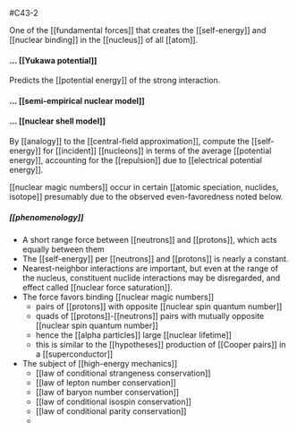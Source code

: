 #C43-2

One of the [[fundamental forces]] that creates the [[self-energy]] and [[nuclear binding]] in the [[nucleus]] of all [[atom]].

#### ... [[Yukawa potential]]
Predicts the [[potential energy]] of the strong interaction.

#### ... [[semi-empirical nuclear model]]

#### ... [[nuclear shell model]]
By [[analogy]] to the [[central-field approximation]], compute the [[self-energy]] for [[incident]] [[nucleons]] in terms of the average [[potential energy]], accounting for the [[repulsion]] due to [[electrical potential energy]].

[[nuclear magic numbers]] occur in certain [[atomic speciation, nuclides, isotope]] presumably due to the observed even-favoredness noted below.

##### [[phenomenology]]
- A short range force between [[neutrons]] and [[protons]], which acts equally between them
- The [[self-energy]] per [[neutrons]] and [[protons]] is nearly a constant.
- Nearest-neighbor interactions are important, but even at the range of the nucleus, constituent nuclide interactions may be disregarded, and effect called [[nuclear force saturation]].
- The force favors binding [[nuclear magic numbers]]
	- pairs of [[protons]] with opposite [[nuclear spin quantum number]]
	- quads of [[protons]]-[[neutrons]] pairs with mutually opposite [[nuclear spin quantum number]]
	- hence the [[alpha particles]] large [[nuclear lifetime]]
	- this is similar to the [[hypotheses]] production of [[Cooper pairs]] in a [[superconductor]]
- The subject of [[high-energy mechanics]]
	- [[law of conditional strangeness conservation]]
	- [[law of lepton number conservation]]
	- [[law of baryon number conservation]]
	- [[law of conditional isospin conservation]]
	- [[law of conditional parity conservation]]
	- 



